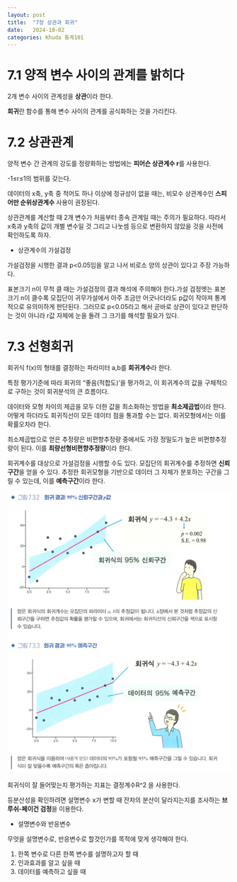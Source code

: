 ```yaml
---
layout: post
title:  "7장 상관과 회귀"
date:   2024-10-02
categories: Khuda 통계101
---
```

# 7.1 양적 변수 사이의 관계를 밝히다

2개 변수 사이의 관계성을 **상관**이라 한다.

**회귀**란 함수를 통해 변수 사이의 관계를 공식화하는 것을 가리킨다.

# 7.2 상관관계

양적 변수 간 관계의 강도를 정량화하는 방법에는 **피어슨 상관계수 r**를 사용한다.

-1≤r≤1의 범위를 갖는다.

데이터의 x축, y축 중 적어도 하나 이상에 정규성이 없을 때는, 비모수 상관계수인 **스피어만 순위상관계수** 사용이 권장된다.

상관관계를 계산할 때 2개 변수가 처음부터 종속 관계일 때는 주의가 필요하다. 따라서 x축과 y축의 값이 개별 변수일 것 그리고 나눗셈 등으로 변환하지 않았을 것을 사전에 확인하도록 하자.

- 상관계수의 가설검정

가설검정을 시행한 결과 p<0.05임을 알고 나서 비로소 양의 상관이 있다고 주장 가능하다. 

표본크기 n이 무척 클 때는 가설검정의 결과 해석에 주의해야 한다.가설 검정엣는 표본크기 n이 클수록 모집단이 귀무가설에서 아주 조금만 어긋나더라도 p값이 작아져 통계적으로 유의미하게 판단된다. 그러므로 p<0.05라고 해서 곧바로 상관이 있다고 판단하는 것이 아니라 r값 자체에 눈을 돌려 그 크기를 해석할 필요가 있다. 

# 7.3 선형회귀

회귀식 f(x)의 형태를 결정하는 파라미터 a,b를 **회귀계수**라 한다. 

특정 평가기준에 따라 회귀의 “좋음(적합도)’을 평가하고, 이 회귀계수의 값을 구체적으로 구하는 것이 회귀분석의 큰 흐름이다. 

데이터와 모형 차이의 제곱을 모두 더한 값을 최소화하는 방법을 **최소제곱법**이라 한다.  어떻게 하더라도 회귀직선이 모든 데이터 점을 통과할 수는 없다. 회귀모형에서는 이를 확률오차라 한다. 

최소제곱법으로 얻은 추정량은 비편향추정량 중에서도 가장 정밀도가 높은 비편향추정량이 된다. 이를 **최량선형비편향추정량**이라 한다. 

회귀계수를 대상으로 가설검정을 시행할 수도 있다. 모집단의 회귀계수를 추정하면 **신뢰구간**을 얻을 수 있다. 추정한 회귀모형을 기반으로 데이터 그 자체가 분포하는 구간을 그릴 수 있는데, 이를 **예측구간**이라 한다. 

![Untitled](/assets/HW1/hh21.png)

회귀식이 잘 들어맞는지 평가하는 지표는 결정계수R^2 을 사용한다. 

등분산성을 확인하려면 설명변수 x가 변할 때 잔차의 분산이 달라지는지를 조사하는 **브루쉬-페이건 검정**을 이용한다. 

- 설명변수와 반응변수

무엇을 설명변수로, 반응변수로 할것인가를 목적에 맞게 생각해야 한다. 

1. 한쪽 변수로 다른 한쪽 변수를 설명하고자 할 때
2. 인과효과를 알고 싶을 때
3. 데이터를 예측하고 싶을 때